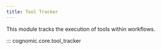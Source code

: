 ```yaml
---
title: Tool Tracker
---
```


This module tracks the execution of tools within workflows.

::: cognomic.core.tool_tracker
